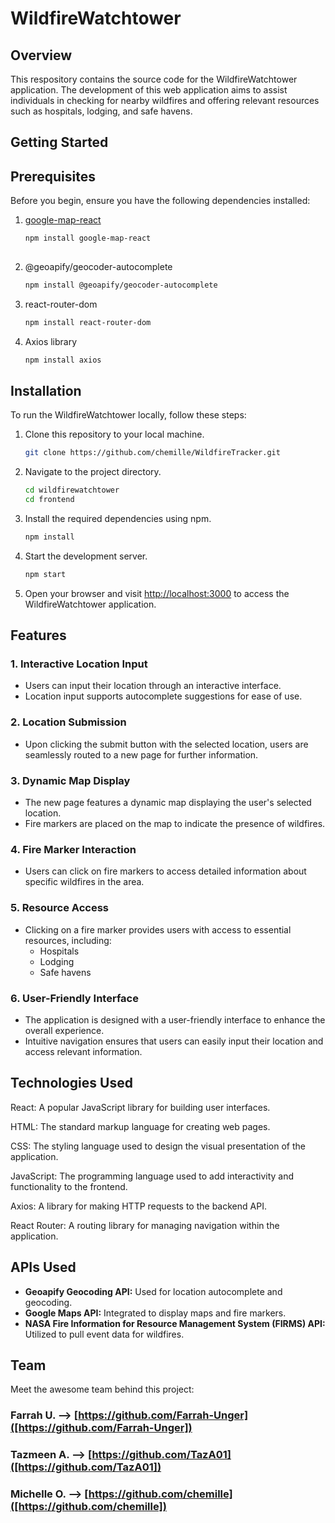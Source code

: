 # WildfireWatchtower

## Overview

This respository contains the source code for the WildfireWatchtower application. The development of this web application aims to assist individuals in checking for nearby wildfires and offering relevant resources such as hospitals, lodging, and safe havens. 

## Getting Started

## Prerequisites

Before you begin, ensure you have the following dependencies installed:

1. [google-map-react](https://www.npmjs.com/package/google-map-react)
   ```bash
   npm install google-map-react
  
2. @geoapify/geocoder-autocomplete
    ```bash
    npm install @geoapify/geocoder-autocomplete

3. react-router-dom
    ```bash
    npm install react-router-dom

4. Axios library
   ```bash
   npm install axios

## Installation

To run the WildfireWatchtower locally, follow these steps:

1. Clone this repository to your local machine.
   ```bash
   git clone https://github.com/chemille/WildfireTracker.git

2. Navigate to the project directory.
   ```bash
   cd wildfirewatchtower
   cd frontend

3. Install the required dependencies using npm.
   ```bash
   npm install

5. Start the development server.
   ```bash
   npm start

5. Open your browser and visit [http://localhost:3000](http://localhost:3000) to access the WildfireWatchtower application.

## Features 

### 1. Interactive Location Input

- Users can input their location through an interactive interface.
- Location input supports autocomplete suggestions for ease of use.

### 2. Location Submission

- Upon clicking the submit button with the selected location, users are seamlessly routed to a new page for further information.

### 3. Dynamic Map Display

- The new page features a dynamic map displaying the user's selected location.
- Fire markers are placed on the map to indicate the presence of wildfires.

### 4. Fire Marker Interaction

- Users can click on fire markers to access detailed information about specific wildfires in the area.

### 5. Resource Access

- Clicking on a fire marker provides users with access to essential resources, including:
  - Hospitals
  - Lodging
  - Safe havens

### 6. User-Friendly Interface

- The application is designed with a user-friendly interface to enhance the overall experience.
- Intuitive navigation ensures that users can easily input their location and access relevant information.

## Technologies Used

React: A popular JavaScript library for building user interfaces.

HTML: The standard markup language for creating web pages.

CSS: The styling language used to design the visual presentation of the application.

JavaScript: The programming language used to add interactivity and functionality to the frontend.

Axios: A library for making HTTP requests to the backend API.

React Router: A routing library for managing navigation within the application.

## APIs Used

- **Geoapify Geocoding API:** Used for location autocomplete and geocoding.
- **Google Maps API:** Integrated to display maps and fire markers.
- **NASA Fire Information for Resource Management System (FIRMS) API:** Utilized to pull event data for wildfires.

## Team

Meet the awesome team behind this project:

### Farrah U. --> [https://github.com/Farrah-Unger]([https://github.com/Farrah-Unger])

### Tazmeen A. --> [https://github.com/TazA01]([https://github.com/TazA01]) 

### Michelle O. --> [https://github.com/chemille]([https://github.com/chemille]) 

